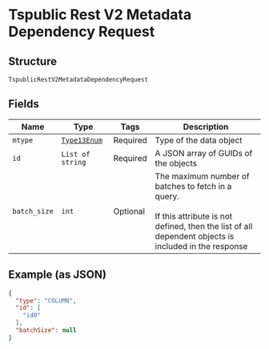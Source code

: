 
# Tspublic Rest V2 Metadata Dependency Request

## Structure

`TspublicRestV2MetadataDependencyRequest`

## Fields

| Name | Type | Tags | Description |
|  --- | --- | --- | --- |
| `mtype` | [`Type13Enum`](../../doc/models/type-13-enum.md) | Required | Type of the data object |
| `id` | `List of string` | Required | A JSON array of GUIDs of the objects |
| `batch_size` | `int` | Optional | The maximum number of batches to fetch in a query.<br><br>If this attribute is not defined, then the list of all dependent objects is included in the response |

## Example (as JSON)

```json
{
  "type": "COLUMN",
  "id": [
    "id0"
  ],
  "batchSize": null
}
```

